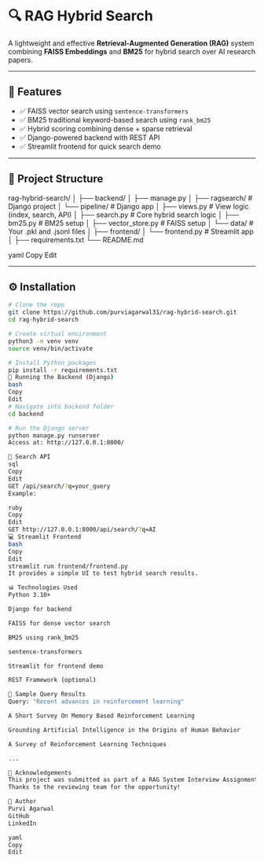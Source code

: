 # 🔍 RAG Hybrid Search

A lightweight and effective **Retrieval-Augmented Generation (RAG)** system combining **FAISS Embeddings** and **BM25** for hybrid search over AI research papers.

---

## 🚀 Features

- ✅ FAISS vector search using `sentence-transformers`
- ✅ BM25 traditional keyword-based search using `rank_bm25`
- ✅ Hybrid scoring combining dense + sparse retrieval
- ✅ Django-powered backend with REST API
- ✅ Streamlit frontend for quick search demo

---

## 📁 Project Structure

rag-hybrid-search/
│
├── backend/
│ ├── manage.py
│ ├── ragsearch/ # Django project
│ └── pipeline/ # Django app
│ ├── views.py # View logic (index, search, API)
│ ├── search.py # Core hybrid search logic
│ ├── bm25.py # BM25 setup
│ ├── vector_store.py # FAISS setup
│ └── data/ # Your .pkl and .jsonl files
│
├── frontend/
│ └── frontend.py # Streamlit app
│
├── requirements.txt
└── README.md

yaml
Copy
Edit

---

## ⚙️ Installation

```bash
# Clone the repo
git clone https://github.com/purviagarwal31/rag-hybrid-search.git
cd rag-hybrid-search

# Create virtual environment
python3 -m venv venv
source venv/bin/activate

# Install Python packages
pip install -r requirements.txt
🧠 Running the Backend (Django)
bash
Copy
Edit
# Navigate into backend folder
cd backend

# Run the Django server
python manage.py runserver
Access at: http://127.0.0.1:8000/

📡 Search API
sql
Copy
Edit
GET /api/search/?q=your_query
Example:

ruby
Copy
Edit
GET http://127.0.0.1:8000/api/search/?q=AI
💻 Streamlit Frontend
bash
Copy
Edit
streamlit run frontend/frontend.py
It provides a simple UI to test hybrid search results.

📊 Technologies Used
Python 3.10+

Django for backend

FAISS for dense vector search

BM25 using rank_bm25

sentence-transformers

Streamlit for frontend demo

REST Framework (optional)

📂 Sample Query Results
Query: "Recent advances in reinforcement learning"

A Short Survey On Memory Based Reinforcement Learning

Grounding Artificial Intelligence in the Origins of Human Behavior

A Survey of Reinforcement Learning Techniques

...

🤝 Acknowledgements
This project was submitted as part of a RAG System Interview Assignment.
Thanks to the reviewing team for the opportunity!

📌 Author
Purvi Agarwal
GitHub
LinkedIn

yaml
Copy
Edit


